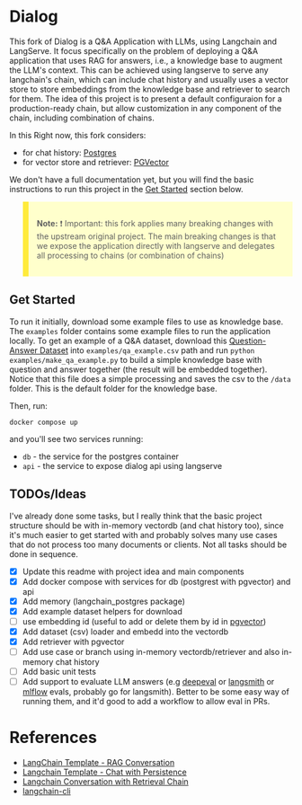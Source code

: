 # Dialog
This fork of Dialog is a Q&amp;A Application with LLMs, using Langchain and LangServe. It focus specifically on the problem of deploying a Q&A application that uses RAG for answers, i.e., a knowledge base to augment the LLM's context. This can be achieved using langserve to serve any langchain's chain, which can include chat history and usually uses a vector store to store embeddings from the knowledge base and retriever to search for them. The idea of this project is to present a default configuraion for a production-ready chain, but allow customization in any component of the chain, including combination of chains.

In this Right now, this fork considers:
- for chat history: [Postgres](https://python.langchain.com/docs/integrations/memory/postgres_chat_message_history/)
- for vector store and retriever: [PGVector](https://python.langchain.com/docs/integrations/vectorstores/pgvector/)

We don't have a full documentation yet, but you will find the basic instructions to run this project in the [Get Started](#get-started) section below.

<blockquote style="background-color: #ffffcc; border-left: 10px solid #ffeb3b; padding: 15px;">
  <p><strong>Note:</strong> ❗ Important: this fork applies many breaking changes with the upstream original project. The main breaking changes is that we expose the application directly with langserve and delegates all processing to chains (or combination of chains)</p>
</blockquote>

## Get Started

To run it initially, download some example files to use as knowledge base. The `examples` folder contains some example files to run the application locally. To get an example of a Q&A dataset, download this [Question-Answer Dataset](https://www.kaggle.com/datasets/rtatman/questionanswer-dataset?resource=download&select=S08_question_answer_pairs.txt) into `examples/qa_example.csv` path and run `python examples/make_qa_example.py` to build a simple knowledge base with question and answer together (the result will be embedded together). Notice that this file does a simple processing and saves the csv to the `/data` folder. This is the default folder for the knowledge base.

Then, run:
```
docker compose up
```

and you'll see two services running:
- `db` - the service for the postgres container
- `api` - the service to expose dialog api using langserve


## TODOs/Ideas

I've already done some tasks, but I really think that the basic project structure should be with 
in-memory vectordb (and chat history too), since it's much easier to get started with and probably solves
many use cases that do not process too many documents or clients. Not all tasks should be done in sequence.

- [x] Update this readme with project idea and main components
- [x] Add docker compose with services for db (postgrest with pgvector) and api
- [x] Add memory (langchain_postgres package)
- [x] Add example dataset helpers for download
- [ ] use embedding id (useful to add or delete them by id in [pgvector](https://python.langchain.com/docs/integrations/vectorstores/pgvector/))
- [x] Add dataset (csv) loader and embedd into the vectordb
- [x] Add retriever with pgvector
- [ ] Add use case or branch using in-memory vectordb/retriever and also in-memory chat history
- [ ] Add basic unit tests
- [ ] Add support to evaluate LLM answers (e.g [deepeval](https://github.com/confident-ai/deepeval) or [langsmith](https://docs.smith.langchain.com/evaluation) or [mlflow](https://mlflow.org/docs/latest/llms/llm-evaluate/index.html) evals, probably go for langsmith). Better to be some easy way of running them, and it'd good to add a workflow to allow eval in PRs.

# References
- [LangChain Template - RAG Conversation](https://github.com/langchain-ai/langchain/tree/master/templates/rag-conversation)
- [Langchain Template - Chat with Persistence](https://github.com/langchain-ai/langserve/blob/main/examples/chat_with_persistence/server.py)
- [Langchain Conversation with Retrieval Chain](https://github.com/langchain-ai/langserve/blob/main/examples/conversational_retrieval_chain/server.py)
- [langchain-cli](https://github.com/langchain-ai/langchain/blob/master/libs/cli/DOCS.md)
